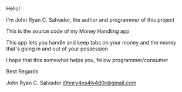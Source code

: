 Hello! 

I'm John Ryan C. Salvador, the author and programmer of this project

This is the source code of my Money Handling app

This app lets you handle and keep tabs on your money and the money that's going in and out of your possession

I hope that this somewhat helps you, fellow programmer/consumer

Best Regards

John Ryan C. Salvador
j0hnry4ns4lv4d0r@gmail.com